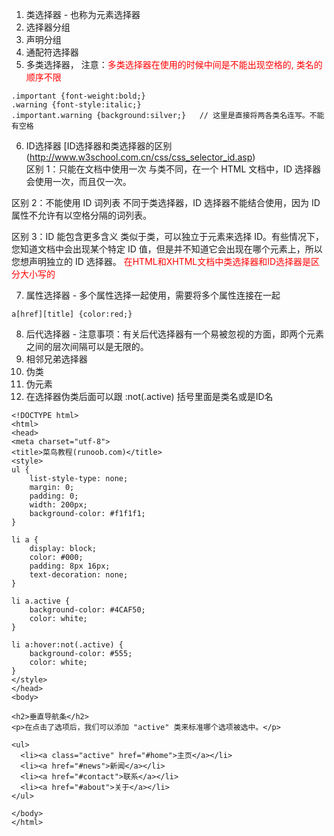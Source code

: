 1. 类选择器 - 也称为元素选择器
2. 选择器分组
3. 声明分组
4. 通配符选择器
5. 多类选择器， 注意：<font color="red">多类选择器在使用的时候中间是不能出现空格的, 类名的顺序不限</font><br>
```
.important {font-weight:bold;}
.warning {font-style:italic;}
.important.warning {background:silver;}   // 这里是直接将两各类名连写。不能有空格
```
6. ID选择器 [ID选择器和类选择器的区别(http://www.w3school.com.cn/css/css_selector_id.asp)<br>
区别 1：只能在文档中使用一次
与类不同，在一个 HTML 文档中，ID 选择器会使用一次，而且仅一次。

区别 2：不能使用 ID 词列表
不同于类选择器，ID 选择器不能结合使用，因为 ID 属性不允许有以空格分隔的词列表。

区别 3：ID 能包含更多含义
类似于类，可以独立于元素来选择 ID。有些情况下，您知道文档中会出现某个特定 ID 值，但是并不知道它会出现在哪个元素上，所以您想声明独立的 ID 选择器。
<font color="red">在HTML和XHTML文档中类选择器和ID选择器是区分大小写的</font>

7. 属性选择器 - 多个属性选择一起使用，需要将多个属性连接在一起<br>
```
a[href][title] {color:red;}
```
8. 后代选择器 - 注意事项：有关后代选择器有一个易被忽视的方面，即两个元素之间的层次间隔可以是无限的。
9. 相邻兄弟选择器
10. 伪类
11. 伪元素
12. 在选择器伪类后面可以跟 :not(.active)  括号里面是类名或是ID名<br>
```
<!DOCTYPE html>
<html>
<head>
<meta charset="utf-8">
<title>菜鸟教程(runoob.com)</title>
<style>
ul {
    list-style-type: none;
    margin: 0;
    padding: 0;
    width: 200px;
    background-color: #f1f1f1;
}

li a {
    display: block;
    color: #000;
    padding: 8px 16px;
    text-decoration: none;
}

li a.active {
    background-color: #4CAF50;
    color: white;
}

li a:hover:not(.active) {
    background-color: #555;
    color: white;
}
</style>
</head>
<body>

<h2>垂直导航条</h2>
<p>在点击了选项后，我们可以添加 "active" 类来标准哪个选项被选中。</p>

<ul>
  <li><a class="active" href="#home">主页</a></li>
  <li><a href="#news">新闻</a></li>
  <li><a href="#contact">联系</a></li>
  <li><a href="#about">关于</a></li>
</ul>

</body>
</html>
```
